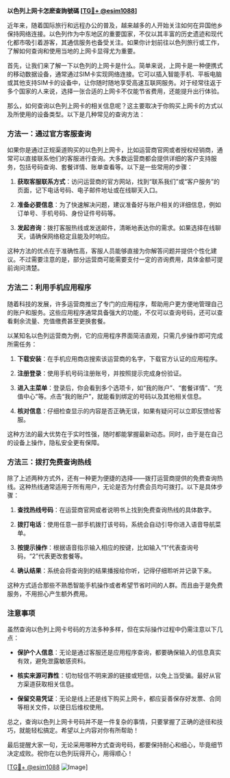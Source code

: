 **以色列上网卡怎麽查詢號碼 [[TG💪+ @esim1088](https://t.me/s/esim1088)]**

近年来，随着国际旅行和远程办公的普及，越来越多的人开始关注如何在异国他乡保持网络连接。以色列作为中东地区的重要国家，不仅以其丰富的历史遗迹和现代化都市吸引着游客，其通信服务也备受关注。如果你计划前往以色列旅行或工作，了解如何查询和使用当地的上网卡显得尤为重要。

首先，让我们来了解一下以色列的上网卡是什么。简单来说，上网卡是一种便携式的移动数据设备，通常通过SIM卡实现网络连接。它可以插入智能手机、平板电脑或其他支持SIM卡的设备中，让你随时随地享受高速互联网服务。对于经常往返于多个国家的人来说，选择一张合适的上网卡不仅能节省费用，还能提升出行体验。

那么，如何查询以色列上网卡的相关信息呢？这主要取决于你购买上网卡的方式以及所使用的设备类型。以下是几种常见的查询方法：

### 方法一：通过官方客服查询

如果你是通过正规渠道购买的以色列上网卡，比如运营商官网或者授权经销商，通常可以直接联系他们的客服进行查询。大多数运营商都会提供详细的客户支持服务，包括号码查询、套餐详情、账单查看等。以下是一些常用的步骤：

1. **获取客服联系方式**：访问运营商的官方网站，找到“联系我们”或“客户服务”的页面，记下电话号码、电子邮件地址或在线聊天入口。
   
2. **准备必要信息**：为了快速解决问题，建议准备好与账户相关的详细信息，例如订单号、手机号码、身份证件号码等。

3. **发起咨询**：拨打客服热线或发送邮件，清晰地表达你的需求。如果选择在线聊天，请确保网络稳定且能及时响应。

这种方法的优点在于准确性高，客服人员能够直接为你解答问题并提供个性化建议。不过需要注意的是，部分运营商可能需要支付一定的咨询费用，具体金额可提前询问清楚。

### 方法二：利用手机应用程序

随着科技的发展，许多运营商推出了专门的应用程序，帮助用户更方便地管理自己的账户和服务。这些应用程序通常具备强大的功能，不仅可以查询号码，还可以查看剩余流量、充值缴费甚至更换套餐。

以某知名以色列运营商为例，它的应用程序界面简洁直观，只需几步操作即可完成所需任务：

1. **下载安装**：在手机应用商店搜索该运营商的名字，下载官方认证的应用程序。

2. **注册登录**：使用手机号码注册账号，并按照提示完成身份验证。

3. **进入主菜单**：登录后，你会看到多个选项卡，如“我的账户”、“套餐详情”、“充值中心”等。点击“我的账户”，就能看到绑定的号码以及其他相关信息。

4. **核对信息**：仔细检查显示的内容是否正确无误，如果有疑问可以立即反馈给客服。

这种方法的最大优势在于实时性强，随时都能掌握最新动态。同时，由于是在自己的设备上操作，隐私安全更有保障。

### 方法三：拨打免费查询热线

除了上述两种方式外，还有一种更为便捷的选择——拨打运营商提供的免费查询热线。这种热线通常适用于所有用户，无论是否为付费会员均可拨打。以下是具体步骤：

1. **查找热线号码**：在运营商官网或者说明书上找到免费查询热线的具体数字。

2. **拨打电话**：使用任意一部手机拨打该号码，系统会自动引导你进入语音导航菜单。

3. **按提示操作**：根据语音指示输入相应的按键，比如输入“1”代表查询号码，“2”代表更改套餐等。

4. **确认结果**：系统会将查询到的结果播报给你听，记得仔细聆听并记录下来。

这种方式适合那些不熟悉智能手机操作或者希望节省时间的人群。而且由于是免费服务，不用担心产生额外费用。

### 注意事项

虽然查询以色列上网卡号码的方法多种多样，但在实际操作过程中仍需注意以下几点：

- **保护个人信息**：无论是通过客服还是应用程序查询，都要确保输入的信息真实有效，避免泄露敏感资料。
  
- **核实来源可靠性**：切勿轻信不明来源的链接或短信，以免上当受骗。最好从官方渠道获取相关信息。

- **保留交易凭证**：无论是线上还是线下购买上网卡，都应妥善保存好发票、合同等相关文件，以便日后维权使用。

总之，查询以色列上网卡号码并不是一件复杂的事情，只要掌握了正确的途径和技巧，就能轻松搞定。希望以上内容对你有所帮助！

最后提醒大家一句，无论采用哪种方式查询号码，都要保持耐心和细心，毕竟细节决定成败。祝你在以色列玩得开心，用得顺心！

[[TG💪+ @esim1088](https://t.me/s/esim1088) ![Image](https://i.postimg.cc/4NQfJmqS/Snipaste-2025-05-13-00-14-12.png)]